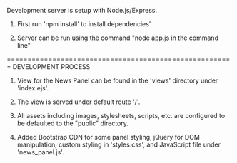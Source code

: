 Development server is setup with Node.js/Express. 

1. First run 'npm install' to install dependencies'

2. Server can be run using the command "node app.js in the command line"



=======================================================
DEVELOPMENT PROCESS

1. View for the News Panel can be found in the 'views' directory under 'index.ejs'.

2. The view is served under default route '/'.

3. All assets including images, stylesheets, scripts, etc. are configured to be defaulted to the "public" directory.

4. Added Bootstrap CDN for some panel styling, jQuery for DOM manipulation, custom styling in 'styles.css', and JavaScript file under 'news_panel.js'.




